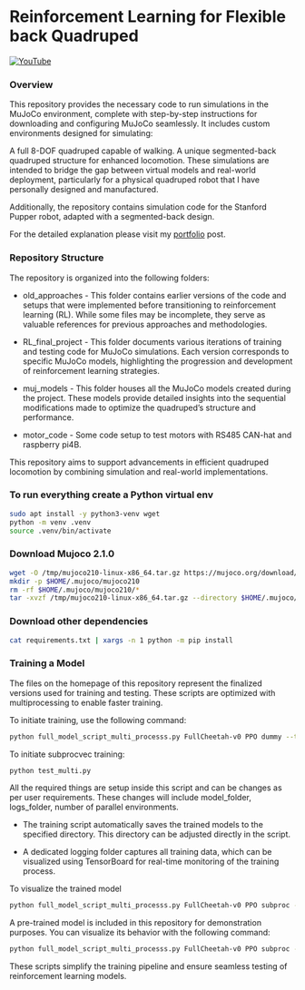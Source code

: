 # Reinforcement Learning for Flexible back Quadruped

[![YouTube](http://i.ytimg.com/vi/1mVXlgvw5_c/hqdefault.jpg)](https://www.youtube.com/watch?v=jSoEVCyRTfc)

### Overview
This repository provides the necessary code to run simulations in the MuJoCo environment, complete with step-by-step instructions for downloading and configuring MuJoCo seamlessly. It includes custom environments designed for simulating:

A full 8-DOF quadruped capable of walking.
A unique segmented-back quadruped structure for enhanced locomotion.
These simulations are intended to bridge the gap between virtual models and real-world deployment, particularly for a physical quadruped robot that I have personally designed and manufactured.

Additionally, the repository contains simulation code for the Stanford Pupper robot, adapted with a segmented-back design.

For the detailed explanation please visit my [portfolio](https://sdalal1.github.io/projects/Quadruped-design-and-Improved-gaits/) post.


### Repository Structure
The repository is organized into the following folders:

- old_approaches - This folder contains earlier versions of the code and setups that were implemented before transitioning to reinforcement learning (RL). While some files may be incomplete, they serve as valuable references for previous approaches and methodologies.

- RL_final_project - This folder documents various iterations of training and testing code for MuJoCo simulations. Each version corresponds to specific MuJoCo models, highlighting the progression and development of reinforcement learning strategies.

- muj_models - This folder houses all the MuJoCo models created during the project. These models provide detailed insights into the sequential modifications made to optimize the quadruped’s structure and performance.

- motor_code - Some code setup to test motors with RS485 CAN-hat and raspberry pi4B.

This repository aims to support advancements in efficient quadruped locomotion by combining simulation and real-world implementations.

### To run everything create a Python virtual env
```bash
sudo apt install -y python3-venv wget
python -m venv .venv
source .venv/bin/activate
```

### Download Mujoco 2.1.0
```bash
wget -O /tmp/mujoco210-linux-x86_64.tar.gz https://mujoco.org/download/mujoco210-linux-x86_64.tar.gz
mkdir -p $HOME/.mujoco/mujoco210
rm -rf $HOME/.mujoco/mujoco210/*
tar -xvzf /tmp/mujoco210-linux-x86_64.tar.gz --directory $HOME/.mujoco/mujoco210 --verbose
```
### Download other dependencies
```bash
cat requirements.txt | xargs -n 1 python -m pip install
```
### Training a Model

The files on the homepage of this repository represent the finalized versions used for training and testing. These scripts are optimized with multiprocessing to enable faster training.

To initiate training, use the following command:
```bash
python full_model_script_multi_processs.py FullCheetah-v0 PPO dummy --train --fname *model_name*
```

To initiate subprocvec training:
``` bash
python test_multi.py
```
All the required things are setup inside this script and can be changes as per user requirements. These changes will include model_folder, logs_folder, number of parallel environments.

- The training script automatically saves the trained models to the specified directory. This directory can be adjusted directly in the script.

- A dedicated logging folder captures all training data, which can be visualized using TensorBoard for real-time monitoring of the training process.

To visualize the trained model
```bash
python full_model_script_multi_processs.py FullCheetah-v0 PPO subproc --test *model_name*
```

A pre-trained model is included in this repository for demonstration purposes. You can visualize its behavior with the following command:
``` bash
python full_model_script_multi_processs.py FullCheetah-v0 PPO subproc --test RL_final_project/working_3D_subproc_1_link.PPO
```

These scripts simplify the training pipeline and ensure seamless testing of reinforcement learning models.

